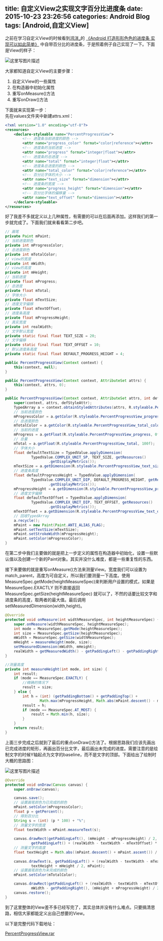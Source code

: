 title: 自定义View之实现文字百分比进度条
date: 2015-10-23 23:26:56
categories: Android Blog
tags: [Android,自定义View]
---
之前在学习自定义View的时候看到[鸿洋_](http://my.csdn.net/lmj623565791)的 [《Android 打造形形色色的进度条 实现可以如此简单》](http://blog.csdn.net/lmj623565791/article/details/43371299) 中自带百分比的进度条，于是照着例子自己实现了一下。下面是View的样子：

![这里写图片描述](http://ofyt9w4c2.bkt.clouddn.com/20151023/20151023211913.gif)

大家都知道自定义View的主要步骤：  
1. 自定义View的一些属性  
2. 在构造器中初始化属性  
3. 重写onMeasure()方法  
4. 重写onDraw()方法  

下面就来实现第一步：  
先在values文件夹中新建attrs.xml：
``` xml
<?xml version="1.0" encoding="utf-8"?>
<resources>
	<declare-styleable name="PercentProgressView">
		<!-- 进度条当前进度的颜色 -->
		<attr name="progress_color" format="color|reference"></attr>
		<!-- 进度条的当前进度 -->
		<attr name="progress" format="integer|float"></attr>
		<!-- 进度条的总进度 -->
		<attr name="total" format="integer|float"></attr>
		<!-- 进度条总进度的颜色 -->
		<attr name="total_color" format="color|reference"></attr>
		<!-- 百分比字体的大小 -->
		<attr name="text_size" format="dimension"></attr>
		<!-- 进度条的宽度 -->
		<attr name="progress_height" format="dimension"></attr>
		<!-- 百分比字体的偏移量 -->
		<attr name="text_offset" format="dimension"></attr>
	</declare-styleable>
</resources>
```
好了我差不多就定义以上几种属性，有需要的可以在后面再添加。这样我们的第一步就完成了。下面我们就来看看第二步吧。
``` java
// 画笔
private Paint mPaint;
// 当前进度颜色
private int mProgressColor;
// 总进度颜色
private int mTotalColor;
// view的宽度
private int mWidth;
// view的高度
private int mHeight;
// 当前进度
private float mProgress;
// 总进度
private float mTotal;
// 字体大小
private float mTextSize;
// 进度文字偏移
private float mTextOffset;
// 进度条高度
private float mProgressHeight;
// 真实宽度
private int realWidth;
// 文字默认宽度
private static final float TEXT_SIZE = 20;
// 文字偏移
private static final float TEXT_OFFSET = 10;
// 默认进度条高度
private static final float DEFAULT_PROGRESS_HEIGHT = 4;

public PercentProgressView(Context context) {
    this(context, null);
}

public PercentProgressView(Context context, AttributeSet attrs) {
    this(context, attrs, 0);
}

public PercentProgressView(Context context, AttributeSet attrs, int defStyleAttr) {
    super(context, attrs, defStyleAttr);
    TypedArray a = context.obtainStyledAttributes(attrs, R.styleable.PercentProgressView);
    // 当前进度颜色
    mProgressColor = a.getColor(R.styleable.PercentProgressView_progress_color, Color.RED);
    // 总进度颜色
    mTotalColor = a.getColor(R.styleable.PercentProgressView_total_color, Color.GRAY);
    // 当前的进度
    mProgress = a.getFloat(R.styleable.PercentProgressView_progress, 0f);
    // 总量
    mTotal = a.getFloat(R.styleable.PercentProgressView_total, 100f);
    // 字体大小
    float defaultTextSize = TypedValue.applyDimension(
            TypedValue.COMPLEX_UNIT_SP, TEXT_SIZE, getResources()
                    .getDisplayMetrics());
    mTextSize = a.getDimension(R.styleable.PercentProgressView_text_size, defaultTextSize);
    // 进度条高度
    float defaultProgressHeight = TypedValue.applyDimension(
            TypedValue.COMPLEX_UNIT_DIP, DEFAULT_PROGRESS_HEIGHT, getResources()
                    .getDisplayMetrics());
    mProgressHeight = a.getDimension(R.styleable.PercentProgressView_progress_height, defaultProgressHeight);
    // 进度文字偏移
    float defaultTextOffset = TypedValue.applyDimension(
            TypedValue.COMPLEX_UNIT_DIP, TEXT_OFFSET, getResources()
                    .getDisplayMetrics());
    mTextOffset = a.getDimension(R.styleable.PercentProgressView_text_offset, defaultTextOffset);
	// 回收TypedArray
	a.recycle();
    mPaint = new Paint(Paint.ANTI_ALIAS_FLAG);
    mPaint.setTextSize(mTextSize);
    mPaint.setStrokeWidth(mProgressHeight);
    mPaint.setColor(mProgressColor);
}
```
在第二步中我们主要做的就是把上一步定义的属性在构造器中初始化，设置一些默认值以及创建一个新的Paint对象。其实并没什么难度，都是一些重复性的东西。

接下来要做的就是重写onMeasure()方法来测量View。宽度我们可以设置为match_parent，高度为可自定义，所以我们要测量一下高度。使用MeasureSpec.getMode(heightMeasureSpec)来判断用户设置的模式，如果是 MeasureSpec.EXACTLY 则不直接返回 MeasureSpec.getSize(heightMeasureSpec) 就可以了，不然的话要比较文字和进度条的高度，取两者的最大值。最后调用setMeasuredDimension(width,height)。
``` java
@Override
protected void onMeasure(int widthMeasureSpec, int heightMeasureSpec) {
    super.onMeasure(widthMeasureSpec, heightMeasureSpec);
    int mode = MeasureSpec.getMode(heightMeasureSpec);
    int size = MeasureSpec.getSize(heightMeasureSpec);
    mWidth = MeasureSpec.getSize(widthMeasureSpec);
    mHeight = measureHeight(mode, size);
    setMeasuredDimension(mWidth, mHeight);
    realWidth = getMeasuredWidth() - getPaddingLeft() - getPaddingRight();
}

//测量高度
private int measureHeight(int mode, int size) {
    int result;
    if (mode == MeasureSpec.EXACTLY) {
		//精确的情况下
        result = size;
    } else {
        int h = (int) (getPaddingBottom() + getPaddingTop() +
                Math.max(mProgressHeight, Math.abs(mPaint.descent() - mPaint.ascent())));
        result = h;
        if (mode == MeasureSpec.AT_MOST) {
            result = Math.min(h, size);
        }
    }
    return result;
}
```
上面三步完成之后就到了最后的重点onDraw()方法了。根据思路我们应该先画出已完成进度的矩形，再画出百分比文字，最后画出未完成的进度。需要注意的是绘制文字的时候Y轴起点为文字的baseline，而不是文字的顶部。下面给出了绘制时大概的思路图：  

![这里写图片描述](http://ofyt9w4c2.bkt.clouddn.com/20151023/20151023214750.png)

``` java
@Override
protected void onDraw(Canvas canvas) {
    super.onDraw(canvas);

    canvas.save();
    // 设置画笔颜色为已完成的颜色
    mPaint.setColor(mProgressColor);
    float p = getPercent();
    // 得到百分比
    String s = (int) (p * 100) + "%";
    // 测量文字的宽度
    float textWidth = mPaint.measureText(s);
    
    canvas.drawRect(getPaddingLeft(), (mHeight - mProgressHeight) / 2,
            getPaddingLeft() + (realWidth - textWidth - mTextOffset) * p, (mHeight + mProgressHeight) / 2, mPaint);
	// 测量文字的高度
    float textHeight = Math.abs((mPaint.descent() + mPaint.ascent()) / 2);
			
    canvas.drawText(s, getPaddingLeft() + (realWidth - textWidth - mTextOffset) * p + mTextOffset / 2,
            textHeight + mHeight / 2, mPaint);
	// 设置画笔颜色为未完成的颜色
    mPaint.setColor(mTotalColor);

    canvas.drawRect(getPaddingLeft() + (realWidth - textWidth - mTextOffset) * p + mTextOffset + textWidth, (mHeight - mProgressHeight) / 2,
            mWidth - getPaddingRight(), (mHeight + mProgressHeight) / 2, mPaint);
    canvas.restore();
}
```
到了这里整体的View差不多已经写完了，其实总体并没有什么难点。只要搞清思路，相信大家都能定义出自己想要的View。  

以下是完整代码下载地址： 
 
[PercentProgressView.rar](http://ofytl4mzu.bkt.clouddn.com/20151023/PercentProgressView.rar)